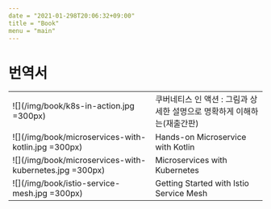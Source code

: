 ```yaml
---
date = "2021-01-298T20:06:32+09:00"
title = "Book"
menu = "main"
---
```


# 번역서
|  |     |
| -------------------------- | ------------------------------------------------- |
| ![](/img/book/k8s-in-action.jpg =300px) | 쿠버네티스 인 액션 : 그림과 상세한 설명으로 명확하게 이해하는(재출간판)  |
| ![](/img/book/microservices-with-kotlin.jpg =300px) | Hands-on Microservice with Kotlin |
| ![](/img/book/microservices-with-kubernetes.jpg =300px) | Microservices with Kubernetes |
| ![](/img/book/istio-service-mesh.jpg =300px) | Getting Started with Istio Service Mesh |



